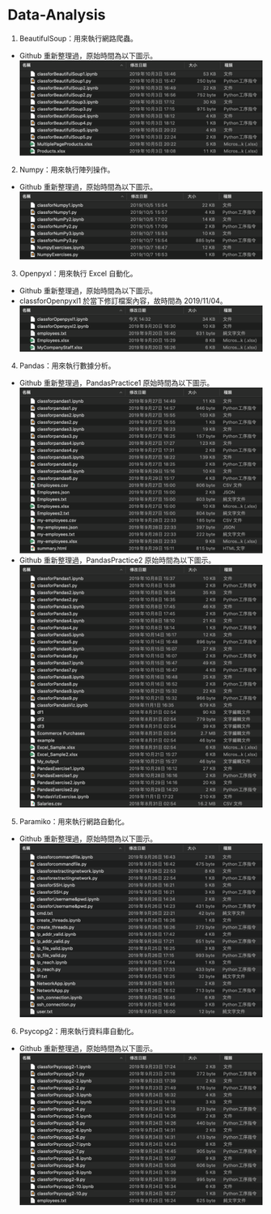 # Data-Analysis

1. BeautifulSoup：用來執行網路爬蟲。
* Github 重新整理過，原始時間為以下圖示。
![](https://github.com/LiuHaoLung/Date-image/blob/master/BeautifulSoup.png)
2. Numpy：用來執行陣列操作。
* Github 重新整理過，原始時間為以下圖示。
![](https://github.com/LiuHaoLung/Date-image/blob/master/NumPy.png)
3. Openpyxl：用來執行 Excel 自動化。
* Github 重新整理過，原始時間為以下圖示。
* classforOpenpyxl1 於當下修訂檔案內容，故時間為 2019/11/04。
![](https://github.com/LiuHaoLung/Date-image/blob/master/Openpyxl.png)
4. Pandas：用來執行數據分析。
* Github 重新整理過，PandasPractice1 原始時間為以下圖示。
![](https://github.com/LiuHaoLung/Date-image/blob/master/PandasPractice1.png)
* Github 重新整理過，PandasPractice2 原始時間為以下圖示。
![](https://github.com/LiuHaoLung/Date-image/blob/master/PandasPractice2.png)
5. Paramiko：用來執行網路自動化。
* Github 重新整理過，原始時間為以下圖示。
![](https://github.com/LiuHaoLung/Date-image/blob/master/Paramiko.png)
6. Psycopg2：用來執行資料庫自動化。
* Github 重新整理過，原始時間為以下圖示。
![](https://github.com/LiuHaoLung/Date-image/blob/master/Psycopg2.png)
